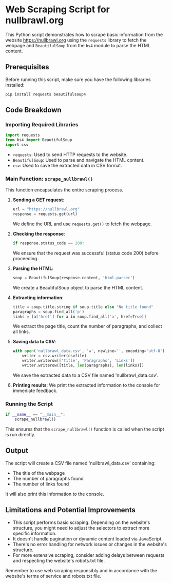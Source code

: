 # Web Scraping Script for nullbrawl.org

This Python script demonstrates how to scrape basic information from the website https://nullbrawl.org using the `requests` library to fetch the webpage and `BeautifulSoup` from the `bs4` module to parse the HTML content.

## Prerequisites

Before running this script, make sure you have the following libraries installed:

```
pip install requests beautifulsoup4
```

## Code Breakdown

### Importing Required Libraries

```python
import requests
from bs4 import BeautifulSoup
import csv
```

- `requests`: Used to send HTTP requests to the website.
- `BeautifulSoup`: Used to parse and navigate the HTML content.
- `csv`: Used to save the extracted data in CSV format.

### Main Function: `scrape_nullbrawl()`

This function encapsulates the entire scraping process.

1. **Sending a GET request**:
   ```python
   url = "https://nullbrawl.org"
   response = requests.get(url)
   ```
   We define the URL and use `requests.get()` to fetch the webpage.

2. **Checking the response**:
   ```python
   if response.status_code == 200:
   ```
   We ensure that the request was successful (status code 200) before proceeding.

3. **Parsing the HTML**:
   ```python
   soup = BeautifulSoup(response.content, 'html.parser')
   ```
   We create a BeautifulSoup object to parse the HTML content.

4. **Extracting information**:
   ```python
   title = soup.title.string if soup.title else "No title found"
   paragraphs = soup.find_all('p')
   links = [a['href'] for a in soup.find_all('a', href=True)]
   ```
   We extract the page title, count the number of paragraphs, and collect all links.

5. **Saving data to CSV**:
   ```python
   with open('nullbrawl_data.csv', 'w', newline='', encoding='utf-8') as csvfile:
       writer = csv.writer(csvfile)
       writer.writerow(['Title', 'Paragraphs', 'Links'])
       writer.writerow([title, len(paragraphs), len(links)])
   ```
   We save the extracted data to a CSV file named 'nullbrawl_data.csv'.

6. **Printing results**:
   We print the extracted information to the console for immediate feedback.

### Running the Script

```python
if __name__ == "__main__":
    scrape_nullbrawl()
```
This ensures that the `scrape_nullbrawl()` function is called when the script is run directly.

## Output

The script will create a CSV file named 'nullbrawl_data.csv' containing:
- The title of the webpage
- The number of paragraphs found
- The number of links found

It will also print this information to the console.

## Limitations and Potential Improvements

- This script performs basic scraping. Depending on the website's structure, you might need to adjust the selectors to extract more specific information.
- It doesn't handle pagination or dynamic content loaded via JavaScript.
- There's no error handling for network issues or changes in the website's structure.
- For more extensive scraping, consider adding delays between requests and respecting the website's robots.txt file.

Remember to use web scraping responsibly and in accordance with the website's terms of service and robots.txt file.
